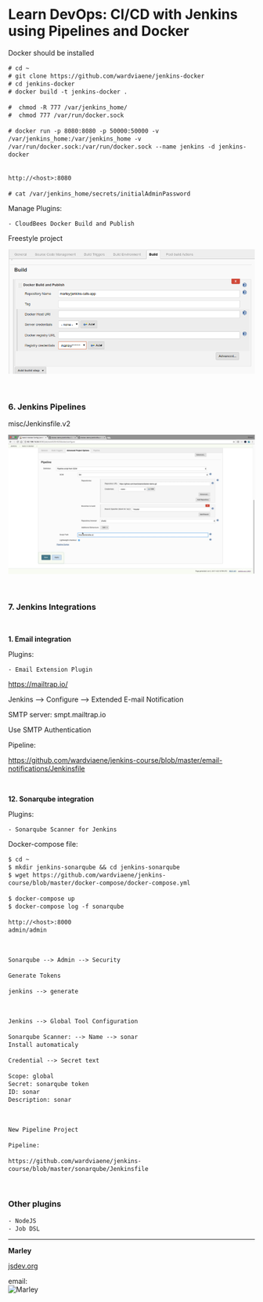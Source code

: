# Learn DevOps: CI/CD with Jenkins using Pipelines and Docker

Docker should be installed

    # cd ~
    # git clone https://github.com/wardviaene/jenkins-docker
    # cd jenkins-docker
    # docker build -t jenkins-docker .

    #  chmod -R 777 /var/jenkins_home/
    #  chmod 777 /var/run/docker.sock

    # docker run -p 8080:8080 -p 50000:50000 -v /var/jenkins_home:/var/jenkins_home -v /var/run/docker.sock:/var/run/docker.sock --name jenkins -d jenkins-docker


    http://<host>:8080

    # cat /var/jenkins_home/secrets/initialAdminPassword

Manage Plugins:

    - CloudBees Docker Build and Publish

Freestyle project

![Jenkins](/img/pic1.png "Jenkins")

<br/>

### 6. Jenkins Pipelines

misc/Jenkinsfile.v2

![Jenkins](/img/pic2.png "Jenkins")

<br/>

### 7. Jenkins Integrations

<br/>

**1. Email integration**

Plugins:

    - Email Extension Plugin

https://mailtrap.io/

Jenkins --> Configure --> Extended E-mail Notification

SMTP server: smpt.mailtrap.io

Use SMTP Authentication

Pipeline:

https://github.com/wardviaene/jenkins-course/blob/master/email-notifications/Jenkinsfile

<br/>

**12. Sonarqube integration**

Plugins:

    - Sonarqube Scanner for Jenkins

Docker-compose file:

    $ cd ~
    $ mkdir jenkins-sonarqube && cd jenkins-sonarqube
    $ wget https://github.com/wardviaene/jenkins-course/blob/master/docker-compose/docker-compose.yml

    $ docker-compose up
    $ docker-compose log -f sonarqube

    http://<host>:8000
    admin/admin

<br/>

    Sonarqube --> Admin --> Security

    Generate Tokens

    jenkins --> generate

<br/>

    Jenkins --> Global Tool Configuration

    Sonarqube Scanner: --> Name --> sonar
    Install automaticaly

    Credential --> Secret text

    Scope: global
    Secret: sonarqube token
    ID: sonar
    Description: sonar

<br/>

    New Pipeline Project

    Pipeline:

    https://github.com/wardviaene/jenkins-course/blob/master/sonarqube/Jenkinsfile

<br/>

### Other plugins

    - NodeJS
    - Job DSL

---

**Marley**

<a href="https://jsdev.org">jsdev.org</a>

email:  
![Marley](http://img.fotografii.org/a3333333mail.gif "Marley")
